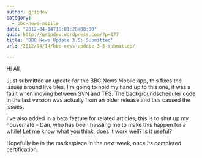 ```yaml
---
author: gripdev
category:
  - bbc-news-mobile
date: "2012-04-14T16:01:28+00:00"
guid: http://gripdev.wordpress.com/?p=177
title: 'BBC News Update 3.5: Submitted'
url: /2012/04/14/bbc-news-update-3-5-submitted/

---
```

Hi All,

Just submitted an update for the BBC News Mobile app, this fixes the issues around live tiles. I'm going to hold my hand up to this one, it was a fault when moving between SVN and TFS. The backgroundscheduler code in the last version was actually from an older release and this caused the issues.

I've also added in a beta feature for related articles, this is to shut up my housemate - Dan, who has been hassling me to make this happen for a while! Let me know what you think, does it work well? Is it useful?

Hopefully be in the marketplace in the next week, once its completed certification.
